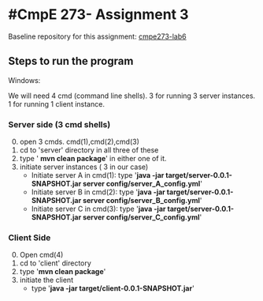 #CmpE 273- Assignment 3
========================

Baseline repository for this assignment: [cmpe273-lab6](https://github.com/sithu/cmpe273-lab6)

## Steps to run the program

Windows:

We will need 4 cmd (command line shells).
3 for running 3 server instances.
1 for running 1 client instance.

### Server side (3 cmd shells)
0. open 3 cmds. cmd(1),cmd(2),cmd(3)
1. cd to 'server' directory in all three of these
2. type ' **mvn clean package**' in either one of it.
3. initiate server instances ( 3 in our case)
	* Initiate server A in cmd(1): type '**java -jar target/server-0.0.1-SNAPSHOT.jar server config/server_A_config.yml**'
	* Initiate server B in cmd(2): type '**java -jar target/server-0.0.1-SNAPSHOT.jar server config/server_B_config.yml**'
	* Initiate server C in cmd(3): type '**java -jar target/server-0.0.1-SNAPSHOT.jar server config/server_C_config.yml**'


### Client Side
0. Open cmd(4)
1. cd to  'client' directory
2. type '**mvn clean package**'
3. initiate the client
	* type '**java -jar target/client-0.0.1-SNAPSHOT.jar**'
